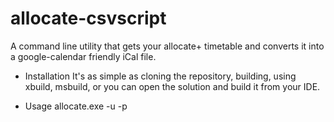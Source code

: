 allocate-csvscript
==================
A command line utility that gets your allocate+ timetable and converts it into a google-calendar friendly iCal file.

* Installation 
It's as simple as cloning the repository, building, using xbuild, msbuild, or you can open the solution and build it from your IDE.

* Usage 
allocate.exe -u <SIMS ID> -p <password> 

